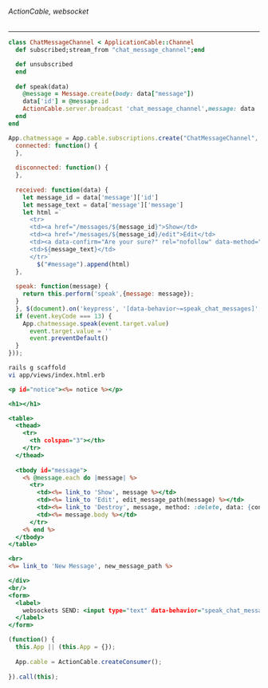 ###### ActionCable, websocket
---


```channels/chat_message_channel.rb
class ChatMessageChannel < ApplicationCable::Channel
  def subscribed;stream_from "chat_message_channel";end

  def unsubscribed
  end
  
  def speak(data)
    @message = Message.create(body: data["message"])
    data['id'] = @message.id
    ActionCable.server.broadcast 'chat_message_channel',message: data
  end
end


```

```message.js
App.chatmessage = App.cable.subscriptions.create("ChatMessageChannel", {
  connected: function() {
  },
  
  disconnected: function() {
  },
  
  received: function(data) {
    let message_id = data['message']['id']
    let message_text = data['message']['message']
    let html =`
      <tr>
      <td><a href="/messages/${message_id}">Show</td>
      <td><a href="/messages/${message_id}/edit">Edit</td>
      <td><a data-confirm="Are your sure?" rel="nofollow" data-method="delete" href="/messages/${message_id}">Destroy</td>
      <td>${message_text}</td>
      </tr>`
        $("#message").append(html)
  },
  
  speak: function(message) {
    return this.perform('speak',{message: message});
  }
  }, $(document).on('keypress', '[data-behavior~=speak_chat_messages]', function(event) {
  if (event.keyCode === 13) {
    App.chatmessage.speak(event.target.value)
      event.target.value = ''
      event.preventDefault()
  }  
}));
```

```.sh
rails g scaffold 
vi app/views/index.html.erb
```

```app/views/index.html.erb
<p id="notice"><%= notice %></p>

<h1></h1>

<table>
  <thead>
    <tr>
      <th colspan="3"></th>
    </tr>
  </thead>
  
  <tbody id="message">
    <% @message.each do |message| %>
      <tr>
        <td><%= link_to 'Show', message %></td>
        <td><%= link_to 'Edit', edit_message_path(message) %></td>
        <td><%= link_to 'Destroy', message, method: :delete, data: {confirm: 'Are you sure?' } %></td>
        <td><%= message.body %></td>
      </tr>
    <% end %>
  </tbody>
</table>

<br>
<%= link_to 'New Message', new_message_path %>

</div>
<br/>
<form>
  <label>
    websockets SEND: <input type="text" data-behavior="speak_chat_messages">
  </label>
</form>
```


```javascripts/cable.js
(function() {
  this.App || (this.App = {});
  
  App.cable = ActionCable.createConsumer();
  
}).call(this);
```

```message.js
```


```chat_message_channel.rb
```

```
```


```
```

```
```


```
```

```
```


```
```

```
```


```
```

```
```


```
```

```
```


```
```

```
```


```
```

```
```


```
```

```
```


```
```

```
```


```
```

```
```


```
```

```
```


```
```

```
```


```
```

```
```


```
```

```
```


```
```

```
```


```
```

```
```


```
```

```
```


```
```

```
```

